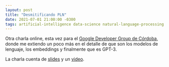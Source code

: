 ```yaml
---
layout: post
title: "Desmitificando PLN"
date: 2021-07-01 21:00:00 -0300
tags: artificial-intelligence data-science natural-language-processing gpt-3
---
```


Otra charla online, esta vez para el [Google Developer Group de
Córdoba](https://gdg.community.dev/gdg-cordoba-argentina/), donde me extiendo un
poco más en el detalle de que son los modelos de lenguaje, los embeddings y
finalmente que es GPT-3.

La charla cuenta de
[slides](https://docs.google.com/presentation/d/1aMhYF-3WvDx7hRdqCi7zFJJFeVnZnoZoYqNE2WoHlKc/edit#slide=id.g62fc528f49_1_72)
y un [video](https://www.youtube.com/watch?v=f-uOKtk2tS4).
